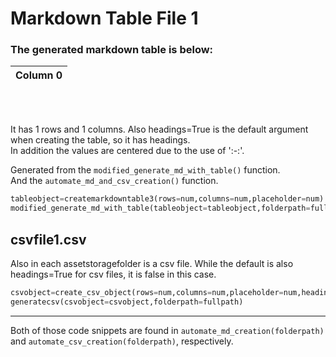 # Markdown Table File 1
### The generated markdown table is below:
  
| Column 0 |
|:--------:|
<br>
<br>

It has 1 rows and 1 columns. Also headings=True is the default argument when creating the table, so it has headings.<br>In addition the values are centered due to the use of ':-:'. 

Generated from the `modified_generate_md_with_table()` function.  
And the `automate_md_and_csv_creation()` function.

```python
tableobject=createmarkdowntable3(rows=num,columns=num,placeholder=num) #headings=True
modified_generate_md_with_table(tableobject=tableobject,folderpath=fullpath)
```  

## csvfile1.csv
Also in each assetstoragefolder is a csv file. While the default is also headings=True for csv files, it is false in this case.

```python
csvobject=create_csv_object(rows=num,columns=num,placeholder=num,headings=False)
generatecsv(csvobject=csvobject,folderpath=fullpath)
```  

---
Both of those code snippets are found in `automate_md_creation(folderpath)` and `automate_csv_creation(folderpath)`, respectively. 